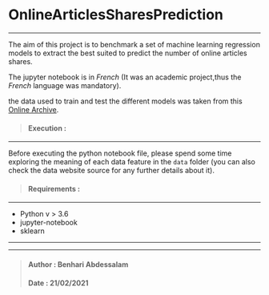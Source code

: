 # OnlineArticlesSharesPrediction
___

The aim of this project is to benchmark a set of machine learning regression models to extract the best suited to predict the number of online articles shares.

The jupyter notebook is in _French_ (It was an academic project,thus the _French_ language was mandatory).

the data used to train and test the different models was taken from this <a href="https://archive.ics.uci.edu/ml/datasets/online+news+popularity">Online Archive</a>.

> #### Execution :
___
Before executing the python notebook file, please spend some time exploring the meaning of each data feature in the <code>data</code> folder (you can also check the data website source for any further details about it).

> #### Requirements :
___
- Python v > 3.6 
- jupyter-notebook
- sklearn

___
___
> #### Author : Benhari Abdessalam
> #### Date : 21/02/2021


